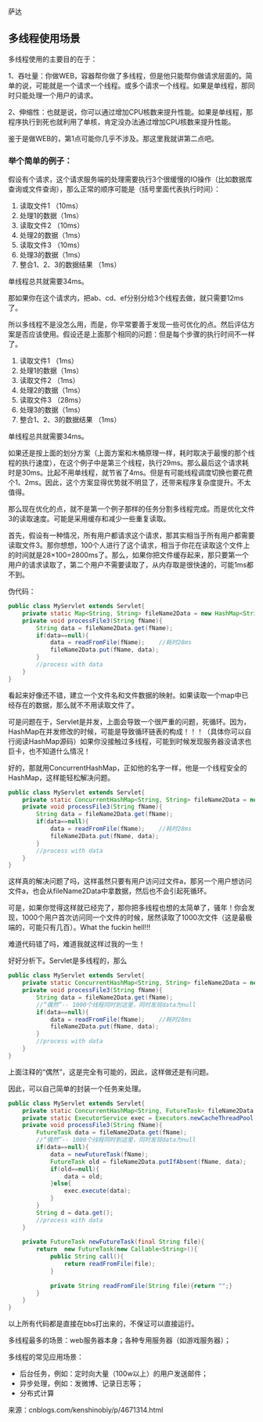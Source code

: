 萨达

## 多线程使用场景

多线程使用的主要目的在于：

1、吞吐量：你做WEB，容器帮你做了多线程，但是他只能帮你做请求层面的。简单的说，可能就是一个请求一个线程。或多个请求一个线程。如果是单线程，那同时只能处理一个用户的请求。

2、伸缩性：也就是说，你可以通过增加CPU核数来提升性能。如果是单线程，那程序执行到死也就利用了单核，肯定没办法通过增加CPU核数来提升性能。

鉴于是做WEB的，第1点可能你几乎不涉及。那这里我就讲第二点吧。

### 举个简单的例子：

假设有个请求，这个请求服务端的处理需要执行3个很缓慢的IO操作（比如数据库查询或文件查询），那么正常的顺序可能是（括号里面代表执行时间）：

1. 读取文件1  （10ms）
2. 处理1的数据（1ms）
3. 读取文件2  （10ms）
4. 处理2的数据（1ms）
5. 读取文件3  （10ms）
6. 处理3的数据（1ms）
7. 整合1、2、3的数据结果 （1ms）

单线程总共就需要34ms。

那如果你在这个请求内，把ab、cd、ef分别分给3个线程去做，就只需要12ms了。

所以多线程不是没怎么用，而是，你平常要善于发现一些可优化的点。然后评估方案是否应该使用。假设还是上面那个相同的问题：但是每个步骤的执行时间不一样了。

1. 读取文件1  （1ms）
2. 处理1的数据（1ms）
3. 读取文件2  （1ms）
4. 处理2的数据（1ms）
5. 读取文件3  （28ms）
6. 处理3的数据（1ms）
7. 整合1、2、3的数据结果 （1ms）

单线程总共就需要34ms。

如果还是按上面的划分方案（上面方案和木桶原理一样，耗时取决于最慢的那个线程的执行速度），在这个例子中是第三个线程，执行29ms。那么最后这个请求耗时是30ms。比起不用单线程，就节省了4ms。但是有可能线程调度切换也要花费个1、2ms。因此，这个方案显得优势就不明显了，还带来程序复杂度提升。不太值得。

那么现在优化的点，就不是第一个例子那样的任务分割多线程完成。而是优化文件3的读取速度。可能是采用缓存和减少一些重复读取。

首先，假设有一种情况，所有用户都请求这个请求，那其实相当于所有用户都需要读取文件3。那你想想，100个人进行了这个请求，相当于你花在读取这个文件上的时间就是28×100=2800ms了。那么，如果你把文件缓存起来，那只要第一个用户的请求读取了，第二个用户不需要读取了，从内存取是很快速的，可能1ms都不到。

伪代码：

```java
public class MyServlet extends Servlet{
    private static Map<String, String> fileName2Data = new HashMap<String, String>();
    private void processFile3(String fName){
        String data = fileName2Data.get(fName);
        if(data==null){
            data = readFromFile(fName);    //耗时28ms
            fileName2Data.put(fName, data);
        }
        //process with data
    }
}
```

看起来好像还不错，建立一个文件名和文件数据的映射。如果读取一个map中已经存在的数据，那么就不不用读取文件了。

可是问题在于，Servlet是并发，上面会导致一个很严重的问题，死循环。因为，HashMap在并发修改的时候，可能是导致循环链表的构成！！！（具体你可以自行阅读HashMap源码）如果你没接触过多线程，可能到时候发现服务器没请求也巨卡，也不知道什么情况！

好的，那就用ConcurrentHashMap，正如他的名字一样，他是一个线程安全的HashMap，这样能轻松解决问题。

```java
public class MyServlet extends Servlet{
    private static ConcurrentHashMap<String, String> fileName2Data = new ConcurrentHashMap<String, String>();
    private void processFile3(String fName){
        String data = fileName2Data.get(fName);
        if(data==null){
            data = readFromFile(fName);    //耗时28ms
            fileName2Data.put(fName, data);
        }
        //process with data
    }
}
```

这样真的解决问题了吗，这样虽然只要有用户访问过文件a，那另一个用户想访问文件a，也会从fileName2Data中拿数据，然后也不会引起死循环。

可是，如果你觉得这样就已经完了，那你把多线程也想的太简单了，骚年！你会发现，1000个用户首次访问同一个文件的时候，居然读取了1000次文件（这是最极端的，可能只有几百）。What the fuckin hell!!!

难道代码错了吗，难道我就这样过我的一生！

好好分析下。Servlet是多线程的，那么

```java
public class MyServlet extends Servlet{
    private static ConcurrentHashMap<String, String> fileName2Data = new ConcurrentHashMap<String, String>();
    private void processFile3(String fName){
        String data = fileName2Data.get(fName);
        //“偶然”-- 1000个线程同时到这里，同时发现data为null
        if(data==null){
            data = readFromFile(fName);    //耗时28ms
            fileName2Data.put(fName, data);
        }
        //process with data
    }
}
```

上面注释的“偶然”，这是完全有可能的，因此，这样做还是有问题。

因此，可以自己简单的封装一个任务来处理。

```java
public class MyServlet extends Servlet{
    private static ConcurrentHashMap<String, FutureTask> fileName2Data = new ConcurrentHashMap<String, FutureTask>();
    private static ExecutorService exec = Executors.newCacheThreadPool();
    private void processFile3(String fName){
        FutureTask data = fileName2Data.get(fName);
        //“偶然”-- 1000个线程同时到这里，同时发现data为null
        if(data==null){
            data = newFutureTask(fName);
            FutureTask old = fileName2Data.putIfAbsent(fName, data);
            if(old==null){
                data = old;
            }else{
                exec.execute(data);
            }
        }
        String d = data.get();
        //process with data
    }
     
    private FutureTask newFutureTask(final String file){
        return  new FutureTask(new Callable<String>(){
            public String call(){
                return readFromFile(file);
            }
 
            private String readFromFile(String file){return "";}
        }
    }
}
```

以上所有代码都是直接在bbs打出来的，不保证可以直接运行。

多线程最多的场景：web服务器本身；各种专用服务器（如游戏服务器）；

多线程的常见应用场景：

- 后台任务，例如：定时向大量（100w以上）的用户发送邮件；
- 异步处理，例如：发微博、记录日志等；
- 分布式计算



来源：cnblogs.com/kenshinobiy/p/4671314.html